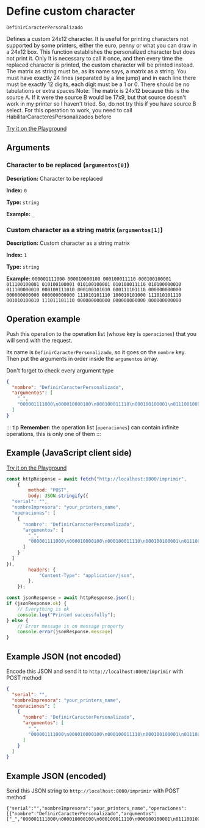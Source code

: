 # Define custom character

`DefinirCaracterPersonalizado`

Defines a custom 24x12 character. It is useful for printing characters not supported by some printers, either the euro, penny or what you can draw in a 24x12 box. This function establishes the personalized character but does not print it. Only It is necessary to call it once, and then every time the replaced character is printed, the custom character will be printed instead. The  matrix as string must be, as its name says, a matrix as a string. You must have exactly 24 lines (separated by a line jump) and in each line there must be exactly 12 digits, each digit must be a 1 or 0. There should be no tabulations or extra spaces  Note: The matrix is ​​24x12 because this is the source A. If it were the source B would be 17x9, but that source doesn't work in my printer so I haven't tried. So, do not try this if you have source B select. For this operation to work, you need to call HabilitarCaracteresPersonalizados before


[Try it on the Playground](../playground.md?operacion=DefinirCaracterPersonalizado)

## Arguments
### Character to be replaced (`argumentos[0]`)



**Description:** Character to be replaced

**Index:** `0`

**Type:** `string`

**Example:** `_`

### Custom character as a string matrix (`argumentos[1]`)



**Description:** Custom character as a string matrix

**Index:** `1`

**Type:** `string`

**Example:** `000001111000
000010000100
000100011110
000100100001
011100100001
010100100001
010100100001
010100011110
010100000010
011100000010
000100111010
000100101010
000111101110
000000000000
000000000000
000000000000
111010101110
100010101000
111010101110
001010100010
111011101110
000000000000
000000000000
000000000000`

## Operation example


Push this operation to the operation list (whose key is `operaciones`) that you will send with the request.

Its name is `DefinirCaracterPersonalizado`, so it goes on the `nombre` key. Then put the arguments in order
inside the `argumentos` array.

Don't forget to check every argument type



```json
{
  "nombre": "DefinirCaracterPersonalizado",
  "argumentos": [
    "_",
    "000001111000\n000010000100\n000100011110\n000100100001\n011100100001\n010100100001\n010100100001\n010100011110\n010100000010\n011100000010\n000100111010\n000100101010\n000111101110\n000000000000\n000000000000\n000000000000\n111010101110\n100010101000\n111010101110\n001010100010\n111011101110\n000000000000\n000000000000\n000000000000"
  ]
}
```

::: tip
**Remember:** the operation list (`operaciones`) can contain infinite operations, this is only one of them
:::

## Example (JavaScript client side)

[Try it on the Playground](../playground.md?operacion=DefinirCaracterPersonalizado)
```js
const httpResponse = await fetch("http://localhost:8000/imprimir",
    {
        method: "POST",
        body: JSON.stringify({
  "serial": "",
  "nombreImpresora": "your_printers_name",
  "operaciones": [
    {
      "nombre": "DefinirCaracterPersonalizado",
      "argumentos": [
        "_",
        "000001111000\n000010000100\n000100011110\n000100100001\n011100100001\n010100100001\n010100100001\n010100011110\n010100000010\n011100000010\n000100111010\n000100101010\n000111101110\n000000000000\n000000000000\n000000000000\n111010101110\n100010101000\n111010101110\n001010100010\n111011101110\n000000000000\n000000000000\n000000000000"
      ]
    }
  ]
}),
        headers: {
            "Content-Type": "application/json",
        },
    });

const jsonResponse = await httpResponse.json();
if (jsonResponse.ok) {
    // Everything is ok
    console.log("Printed successfully");
} else {
    // Error message is on message property
    console.error(jsonResponse.message)
}
```

## Example JSON (not encoded)

Encode this JSON and send it to `http://localhost:8000/imprimir` with POST method

```json
{
  "serial": "",
  "nombreImpresora": "your_printers_name",
  "operaciones": [
    {
      "nombre": "DefinirCaracterPersonalizado",
      "argumentos": [
        "_",
        "000001111000\n000010000100\n000100011110\n000100100001\n011100100001\n010100100001\n010100100001\n010100011110\n010100000010\n011100000010\n000100111010\n000100101010\n000111101110\n000000000000\n000000000000\n000000000000\n111010101110\n100010101000\n111010101110\n001010100010\n111011101110\n000000000000\n000000000000\n000000000000"
      ]
    }
  ]
}
```

## Example JSON (encoded)

Send this JSON string to `http://localhost:8000/imprimir` with POST method

```
{"serial":"","nombreImpresora":"your_printers_name","operaciones":[{"nombre":"DefinirCaracterPersonalizado","argumentos":["_","000001111000\n000010000100\n000100011110\n000100100001\n011100100001\n010100100001\n010100100001\n010100011110\n010100000010\n011100000010\n000100111010\n000100101010\n000111101110\n000000000000\n000000000000\n000000000000\n111010101110\n100010101000\n111010101110\n001010100010\n111011101110\n000000000000\n000000000000\n000000000000"]}]}
```
